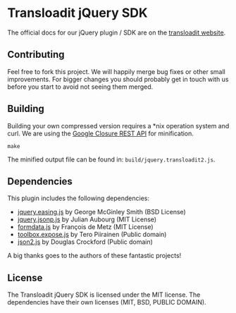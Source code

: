 # Transloadit jQuery SDK

The official docs for our jQuery plugin / SDK are on the
[transloadit website](http://transloadit.com/docs/jquery-plugin).

## Contributing

Feel free to fork this project. We will happily merge bug fixes or other small
improvements. For bigger changes you should probably get in touch with us
before you start to avoid not seeing them merged.

## Building

Building your own compressed version requires a *nix operation system and curl.
We are using the [Google Closure REST API](http://code.google.com/closure/compiler/docs/gettingstarted_api.html)
for minification.

    make

The minified output file can be found in: `build/jquery.transloadit2.js`.

## Dependencies

This plugin includes the following dependencies:

* [jquery.easing.js](http://gsgd.co.uk/sandbox/jquery/easing/) by George McGinley Smith (BSD License)
* [jquery.jsonp.js](http://code.google.com/p/jquery-jsonp/) by Julian Aubourg (MIT License)
* [formdata.js](https://github.com/francois2metz/html5-formdata) by François de Metz (MIT License)
* [toolbox.expose.js](http://flowplayer.org/tools/toolbox/expose.html) by Tero Piirainen (Public domain)
* [json2.js](http://www.json.org/json2.js) by Douglas Crockford (Public domain)

A big thanks goes to the authors of these fantastic projects!

## License

The Transloadit jQuery SDK is licensed under the MIT license. The dependencies
have their own licenses (MIT, BSD, PUBLIC DOMAIN).
